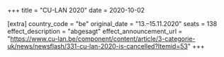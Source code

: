 +++
title = "CU-LAN 2020"
date = 2020-10-02

[extra]
country_code = "be"
original_date = "13.–15.11.2020"
seats = 138
effect_description = "abgesagt"
effect_announcement_url = "https://www.cu-lan.be/component/content/article/3-categorie-uk/news/newsflash/331-cu-lan-2020-is-cancelled?Itemid=53"
+++
